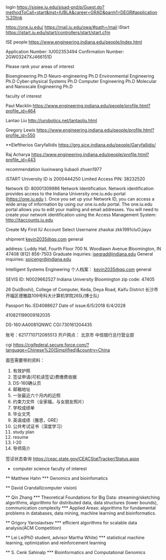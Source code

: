 login
https://sisjee.iu.edu/sisad-prd/p/Guest.do?methodToCall=start&inst=IUBLA&career=GRAD&parm1=DEGR#application%20link

https://one.iu.edu/
https://mail.iu.edu/owa/#path=/mail
iStart
https://istart.iu.edu/istart/controllers/start/start.cfm

ISE people
https://www.engineering.indiana.edu/people/index.html

Application Number: IU002353494
Confirmation Number: 2GW03247XJ466151D

Please rank your areas of interest

Bioengineering Ph.D
Neuro-engineering Ph.D
Environmental Engineering Ph.D
Cyber-physical Systems Ph.D
Computer Engineering Ph.D
Molecular and Nanoscale Engineering Ph.D


faculty of interest

Paul Macklin
https://www.engineering.indiana.edu/people/profile.html?profile_id=464

Lantao Liu
http://iurobotics.net/lantaoliu.html

Gregory Lewis
https://www.engineering.indiana.edu/people/profile.html?profile_id=550

**Eleftherios Garyfallidis
https://grg.sice.indiana.edu/people/Garyfallidis/

Raj Acharya
https://www.engineering.indiana.edu/people/profile.html?profile_id=443

recommendation
liuxinwang
liubaoli
zhuen1977

iSTART
University ID is 2000444250
Limited Access PIN: 38232520


Network ID: 80001309986
Network Identification. Network identification provides access to the Indiana University one.iu.edu portal (https://one.iu.edu ). Once you set up your Network ID, you can access a wide array of information by using our one.iu.edu portal. The one.iu.edu portal allows you to edit your mailing and email addresses. You will need to create your network identification using the Access Management System: http://itaccounts.iu.edu

Create My First IU Account
Select Username
zhaokai
zkk1991cluO.jiayu

shipment
kevin2035@qq.com
general

address:
Luddy Hall, Fourth Floor
700 N. Woodlawn Avenue
Bloomington, IN 47408
(812) 856-7503
Graduate inquiries: isegrad@indiana.edu
General inquiries: soicengr@indiana.edu

Intelligent Systems Engineering
个人档案：
kevin2035@qq.com
general

SEVIS ID: N0029662527
Indiana University Bloomington
zip code: 47405

26 Dui(Boshi), College of Computer, Keda, Deya Road, Kaifu District
长沙市开福区德雅路109号科大计算机学院26队(博士队)

Passport No.:ED4088627
Date of issue:6/5/2018
6/4/2028

410821199009182035

DS-160:AA0081QNWC
CGI:730161204435

账号：6217710712085513
开户网点： 北京市 中信银行总行营业部

cgi
https://cgifederal.secure.force.com/?language=Chinese%20(Simplified)&country=China

面签需要带的资料：
1. 有效护照
2. 签证申请(可机读签证)费缴费收据
3. DS-160确认页
4. 邮箱地址
5. 一张最近六个月内的近照
6. 约束力文件（全家福，与女朋友照片）
7. 学校成绩单
8. 毕业文凭
9. 英语成绩（雅思，GRE）
10. 公共考试证书（深度学习）
11. study plan
12. resume
13. I-20
14. 导师简介

签证状态查询
https://ceac.state.gov/CEACStatTracker/Status.aspx

* computer science faculty of interest

** Matthew Hahn
*** Genomics and bioinfomatics

** David Crandall(computer vision)

** Qin Zhang
*** Theoretical Foundations for Big Data: streaming/sketching algorithms, algorithms for distributed data, data structures (lower bounds), communication complexity
*** Applied Areas: algorithms for fundamental problems in databases, data mining, machine learning and bioinformatics.

** Grigory Yaroslavtsev
*** efficient algorithms for scalable data analysis(ACM Competition)

** Lei Le(PhD student, advisor Martha White)
*** statistical machine learning, optimization and reinforcement learning

** S. Cenk Sahinalp
*** Bioinformatics and Computational Genomics
